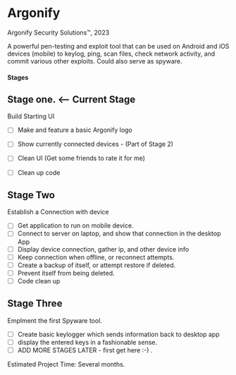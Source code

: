 # Argonify
Argonify Security Solutions™, 2023

A powerful pen-testing and exploit tool that can be used on Android and iOS devices (mobile) to keylog, ping, scan files, check network activity, and commit various other exploits. Could also serve as spyware. 


#### Stages

## Stage one. <-- Current Stage
Build Starting UI
- [ ] Make and feature a basic Argonify logo
- [ ] Show currently connected devices - (Part of Stage 2)
- [ ] Clean UI (Get some friends to rate it for me)
- [ ] Clean up code


## Stage Two
Establish a Connection with device
- [ ] Get application to run on mobile device. 
- [ ] Connect to server on laptop, and show that connection in the desktop App
- [ ] Display device connection, gather ip, and other device info
- [ ] Keep connection when offline, or reconnect attempts. 
- [ ] Create a backup of itself, or attempt restore if deleted. 
- [ ] Prevent itself from being deleted.
- [ ] Code clean up

## Stage Three
Emplment the first Spyware tool. 
- [ ] Create basic keylogger which sends information back to desktop app
- [ ] display the entered keys in a fashionable sense. 
- [ ]  ADD MORE STAGES LATER - first get here :-) .

Estimated Project Time: Several months. 
